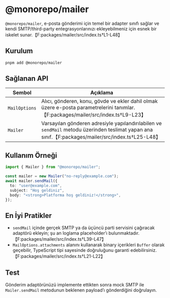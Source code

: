 # @monorepo/mailer

`@monorepo/mailer`, e-posta gönderimi için temel bir adapter sınıfı sağlar ve kendi SMTP/third-party entegrasyonlarınızı ekleyebilmeniz için esnek bir iskelet sunar.【F:packages/mailer/src/index.ts†L1-L48】

## Kurulum

```bash
pnpm add @monorepo/mailer
```

## Sağlanan API

| Sembol | Açıklama |
| --- | --- |
| `MailOptions` | Alıcı, gönderen, konu, gövde ve ekler dahil olmak üzere e-posta parametrelerini tanımlar.【F:packages/mailer/src/index.ts†L9-L23】 |
| `Mailer` | Varsayılan gönderen adresiyle yapılandırılabilen ve `sendMail` metodu üzerinden teslimat yapan ana sınıf.【F:packages/mailer/src/index.ts†L25-L48】 |

## Kullanım Örneği

```ts
import { Mailer } from "@monorepo/mailer";

const mailer = new Mailer("no-reply@example.com");
await mailer.sendMail({
  to: "user@example.com",
  subject: "Hoş geldiniz",
  body: "<strong>Platforma hoş geldiniz!</strong>",
});
```

## En İyi Pratikler

- `sendMail` içinde gerçek SMTP ya da üçüncü parti servisini çağıracak adaptörü ekleyin; şu an loglama placeholder’ı bulunmaktadır.【F:packages/mailer/src/index.ts†L39-L47】
- `MailOptions.attachments` alanını kullanarak binary içerikleri `Buffer` olarak geçebilir, TypeScript tipi sayesinde doğruluğunu garanti edebilirsiniz.【F:packages/mailer/src/index.ts†L21-L22】

## Test

Gönderim adaptörünüzü implemente ettikten sonra mock SMTP ile `Mailer.sendMail` metodunun beklenen payload’ı gönderdiğini doğrulayın.
